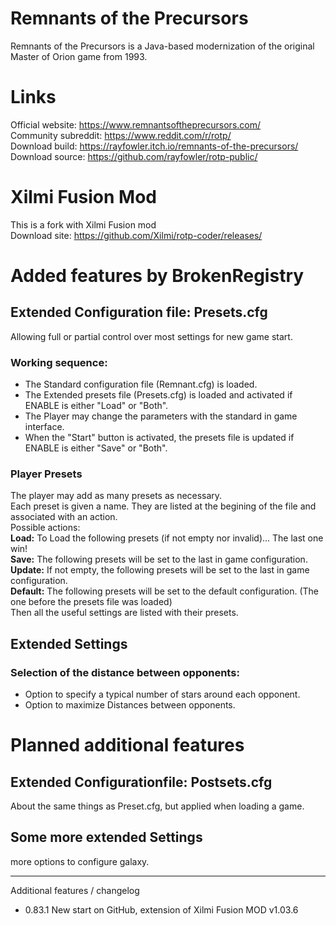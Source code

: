 # Remnants of the Precursors
Remnants of the Precursors is a Java-based modernization of the original Master of Orion game from 1993.
# Links
Official website: https://www.remnantsoftheprecursors.com/<br>
Community subreddit: https://www.reddit.com/r/rotp/<br>
Download build: https://rayfowler.itch.io/remnants-of-the-precursors/<br>
Download source: https://github.com/rayfowler/rotp-public/<br>
# Xilmi Fusion Mod
This is a fork with Xilmi Fusion mod<br>
Download site: https://github.com/Xilmi/rotp-coder/releases/<br>
# Added features by BrokenRegistry
## Extended Configuration file: Presets.cfg
Allowing full or partial control over most settings for new game start.
### Working sequence:
- The Standard configuration file (Remnant.cfg) is loaded.
- The Extended presets file (Presets.cfg) is loaded and activated if ENABLE is either "Load" or "Both".
- The Player may change the parameters with the standard in game interface.
- When the "Start" button is activated, the presets file is updated if ENABLE is either "Save" or "Both".
### Player Presets
The player may add as many presets as necessary.<br>
Each preset is given a name. They are listed at the begining of the file and associated with an action.<br>
Possible actions:<br>
__Load:__ To Load the following presets (if not empty nor invalid)... The last one win! <br>
__Save:__ The following presets will be set to the last in game configuration. <br>
__Update:__ If not empty, the following presets will be set to the last in game configuration. <br>
__Default:__ The following presets will be set to the default configuration. (The one before the presets file was loaded)<br>
Then all the useful settings are listed with their presets.
## Extended Settings
### Selection of the distance between opponents:
- Option to specify a typical number of stars around each opponent.<br>
- Option to maximize Distances between opponents.
# Planned additional features
## Extended Configurationfile: Postsets.cfg
About the same things as Preset.cfg, but applied when loading a game.
## Some more extended Settings
more options to configure galaxy.

---

Additional features / changelog<br>
- 0.83.1 New start on GitHub, extension of Xilmi Fusion MOD v1.03.6
